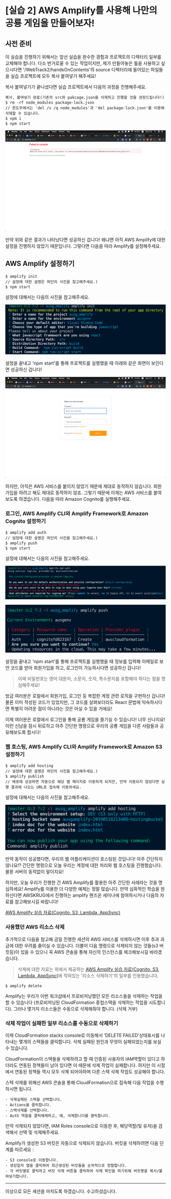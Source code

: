# [실습 2] AWS Amplify를 사용해 나만의 공룡 게임을 만들어보자!

## 사전 준비

이 실습을 진행하기 위해서는 앞선 실습을 완수한 경험과 프로젝트의 디렉터리 일부를 교체해야 합니다. 다소 번거로울 수 있는 작업이지만, 제가 만들어놓은 틀을 사용하고 싶으시다면 '/WebTrack2/handsOnContents'의 source 디렉터리에 들어있는 파일들을 실습 프로젝트에 모두 복사 붙여넣기 해주세요!

복사 붙여넣기가 끝나셨다면 실습 프로젝트에서 다음의 과정을 진행해주세요.

```
복사, 붙여넣기 완료(기존의 src와 pakcage.json을 삭제하고 진행할 것을 권장드립니다!)  
$ rm -rf node_modules package-lock.json  
// 윈도우에서는 'del /s /q node_modules'과 'del package-lock.json'를 이용해 삭제할 수 있습니다.  
$ npm i  
$ npm start  
```

![react_handsOn2](/WebTrack2/handsOnContents/images/react_handsOn2.png)

만약 위와 같은 결과가 나타났다면 성공하신 겁니다! 왜냐면 아직 AWS Amplify에 대한 설정을 진행하지 않았기 때문입니다. 그렇다면 다음을 따라 Amplify를 설정해주세요.

## AWS Amplify 설정하기

```
$ amplify init  
// 설정에 대한 설명은 하단의 사진을 참고해주세요.)  
$ npm start  
```

설정에 대해서는 다음의 사진을 참고해주세요.

![amplify_init](/WebTrack2/handsOnContents/images/amplify_init.png)

설정을 끝내고 'npm start'를 통해 프로젝트를 실행했을 때 아래와 같은 화면이 보인다면 성공하신 겁니다!

![amplify_cognito_success](/WebTrack2/handsOnContents/images/amplify_cognito_success.png)

하지만, 아직은 AWS 서비스를 붙이지 않았기 때문에 제대로 동작하지 않습니다. 회원가입을 하려고 해도 제대로 동작하지 않죠. 그렇기 때문에 이제는 AWS 서비스를 붙여보도록 하겠습니다. 다음을 따라 Amazon Cognito를 실행해주세요.

### 로그인, AWS Amplify CLI와 Amplify Framework로 Amazon Cognito 설정하기

```
$ amplify add auth  
// 설정에 대한 설명은 하단의 사진을 참고해주세요.)  
$ amplify push  
$ npm start  
```

설정에 대해서는 다음의 사진을 참고해주세요.

![amplify_add_auth](/WebTrack2/handsOnContents/images/amplify_add_auth.png)

![amplify_push](/WebTrack2/handsOnContents/images/amplify_push.png)

설정을 끝내고 'npm start'를 통해 프로젝트를 실행했을 때 정보를 입력해 이메일로 보안 코드를 받아 회원가입을 하고, 로그인이 가능하시다면 성공하신 겁니다!

> 이때 비밀번호는 영어 대문자, 소문자, 숫자, 특수문자를 포함해야 하다는 점을 명심해주세요!

방금 여러분은 로컬에서 회원가입, 로그인 등 복잡한 계정 관련 로직을 구현하신 겁니다! 물론 이미 작성된 코드가 있었지만, 그 코드를 살펴보더라도 React 문법에 익숙하시다면 특별히 어려운 점이 아니라는 것은 아실 수 있을 거에요!

이제 여러분은 로컬에서 로그인을 통해 공룡 게임을 즐기실 수 있습니다! 너무 신나지요! 이런 신남을 잠시 뒤로하고 아주 간단한 명령으로 우리의 공룡 게임을 다른 사람들과 공유해보도록 합시다!

### 웹 호스팅, AWS Amplify CLI와 Amplify Framework로 Amazon S3 설정하기

```
$ amplify add hosting  
// 설정에 대한 설명은 하단의 사진을 참고해주세요.)  
$ amplify publish  
// 배포에 성공하면 자동으로 해당 웹 페이지로 이동하게 되지만, 만약 이동되지 않았다면 실행 결과에 나오는 URL로 접속해 이동하세요.  
```

설정에 대해서는 다음의 사진을 참고해주세요.

![amplify_push](/WebTrack2/handsOnContents/images/amplify_add_hosting.png)

만약 동작이 성공했다면, 우리의 웹 어플리케이션이 호스팅된 것입니다! 아주 간단하지 않나요!? 간단한 명령으로 오늘 우리는 계정에 대한 처리와 웹 호스팅을 진행했습니다. 물론 서버의 동작없이 말이지요!

하지만, 오늘 우리가 진행한 건 AWS Amplify를 활용한 아주 간단한 사례라는 것을 명심하세요! Amplify를 이용한 더 다양한 예제는 정말 많습니다. 만약 심화적인 학습을 원하신다면 AWSKRUG에서 진행하는 amplify 핸즈온 세미나에 참여하시거나 다음의 자료를 참고해보시길 바랍니다!

[AWS Amplify 실습 자료(Cognito, S3, Lambda, AppSync)](https://awskrug.github.io/amplify-photo-gallery-workshop/)

### 사용했던 AWS 리소스 삭제

추가적으로 다음을 참고해 금일 진행한 세션의 AWS 서비스를 삭제하시면 이후 추과 과금에 대한 우려를 줄이실 수 있습니다. 더불어 다음 명령으로 삭제되지 않는 것들(s3 버킷등)이 있을 수 있으니 꼭 AWS 콘솔을 통해 자신의 인스턴스를 체크해보시길 바라겠습니다.

> 삭제에 대한 자료는 위에서 제공하는 [AWS Amplify 실습 자료(Cognito, S3, Lambda, AppSync)](https://awskrug.github.io/amplify-photo-gallery-workshop/)에 적혀있는 '리소스 삭제하기'의 일부를 인용했습니다.

```
$ amplify delete
```

Amplify는 우리가 이번 워크샵에서 프로비저닝했던 모든 리소스들을 삭제하는 작업을 할 수 있습니다 (프로비저닝된 CloudFormation 중첩스택을 삭제하는 작업을 시도합니다). 그러나 몇가지 리소스들은 수동으로 삭제해줘야 합니다. (삭제 거부)

### 삭제 작업이 실패한 일부 리소스를 수동으로 삭제하기

이제 CloudFormation stacks console로 이동해서 ‘DELETE FAILED’상태표시를 나타내는 몇개의 스택들을 클릭합니다. 삭제 실패된 원인과 무엇이 실패되었는지를 보실 수 있습니다.

CloudFormation이 스택들을 삭제하려고 할 때 인증된 사용자의 IAM역할이 있다고 하더라도 연동된 정책들이 남아 있다면 이 때문에 삭제 작업이 실패합니다. 하지만 이 시점에서 연동된 정책들 역시 모두 삭제 되어야하며 다른 스택 삭제 작업도 성공해야 합니다.

스택 삭제를 위해선 AWS 콘솔을 통해 CloudFormation으로 접속해 다음 작업을 수행하시면 됩니다.

```
- 삭제실패된 스택을 선택합니다.
- Actions을 클릭합니다.
- 스택삭제를 선택합니다.
- Auth 역할을 클릭해제하고, 예, 삭제합니다를 클릭합니다.
```

만약 삭제되지 않았다면, IAM Roles console으로 이동한 후, 해당역할(및 유저)을 검색해서 선택 및 삭제해주세요.

Amplify가 생성한 S3 버킷은 자동으로 삭제되지 않습니다. 버킷을 삭제하려면 다음 단계를 따르세요 :

```
- S3 console로 이동합니다.
- 생성일자 열을 클릭하여 최근생성된 버킷들을 순차적으로 정렬합니다.
- 각 버킷별로 클릭하고 버킷 삭제 버튼을 클릭하여 삭제 확인을 하기위해 버킷명을 복사/붙여넣기합니다.
```

---

이상으로 모든 세션을 마치도록 하겠습니다. 수고하셨습니다.
